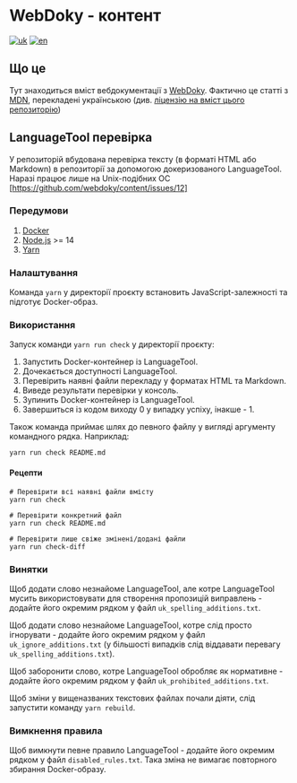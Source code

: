 # WebDoky - контент

[![uk](https://img.shields.io/badge/lang-uk-green.svg)](https://github.com/webdoky/content/blob/master/README.md)
[![en](https://img.shields.io/badge/lang-en-yellow.svg)](https://github.com/webdoky/content/blob/master/README.en.md)

## Що це

Тут знаходиться вміст вебдокументації з [WebDoky](https://webdoky.org/). Фактично це статті з [MDN](https://github.com/mdn/content), перекладені українською (див. [ліцензію на вміст цього репозиторію](https://github.com/webdoky/content/blob/master/LICENSE.md))

## LanguageTool перевірка

У репозиторій вбудована перевірка тексту (в форматі HTML або Markdown) в репозиторії за допомогою докеризованого LanguageTool. Наразі працює лише на Unix-подібних ОС [https://github.com/webdoky/content/issues/12]

### Передумови

1. [Docker](https://www.docker.com/)
2. [Node.js](https://nodejs.org/uk/) >= 14
3. [Yarn](https://yarnpkg.com/)

### Налаштування

Команда `yarn` у директорії проєкту встановить JavaScript-залежності та підготує Docker-образ.

### Використання

Запуск команди `yarn run check` у директорії проєкту:

1. Запустить Docker-контейнер із LanguageTool.
2. Дочекається доступності LanguageTool.
3. Перевірить наявні файли перекладу у форматах HTML та Markdown.
4. Виведе результати перевірки у консоль.
5. Зупинить Docker-контейнер із LanguageTool.
6. Завершиться із кодом виходу 0 у випадку успіху, інакше - 1.

Також команда приймає шлях до певного файлу у вигляді аргументу командного рядка. Наприклад:

```shell
yarn run check README.md
```

#### Рецепти

```shell
# Перевірити всі наявні файли вмісту
yarn run check

# Перевірити конкретний файл
yarn run check README.md

# Перевірити лише свіже змінені/додані файли
yarn run check-diff
```

### Винятки

Щоб додати слово незнайоме LanguageTool, але котре LanguageTool мусить використовувати для створення пропозицій виправлень - додайте його окремим рядком у файл `uk_spelling_additions.txt`.

Щоб додати слово незнайоме LanguageTool, котре слід просто ігнорувати - додайте його окремим рядком у файл `uk_ignore_additions.txt` (у більшості випадків слід віддавати перевагу `uk_spelling_additions.txt`).

Щоб заборонити слово, котре LanguageTool обробляє як нормативне - додайте його окремим рядком у файл `uk_prohibited_additions.txt`.

Щоб зміни у вищеназваних текстових файлах почали діяти, слід запустити команду `yarn rebuild`.

### Вимкнення правила

Щоб вимкнути певне правило LanguageTool - додайте його окремим рядком у файл `disabled_rules.txt`. Така зміна не вимагає повторного збирання Docker-образу.

